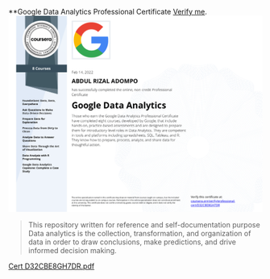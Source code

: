 **Google Data Analytics Professional Certificate [Verify me](https://www.coursera.org/account/accomplishments/professional-cert/D32CBE8GH7DR).
![alt text](https://github.com/ayyash-ayyub/Google-Data-Analytics-Professional-Certification/blob/main/ayyubcert.png?raw=true)
>This repository written for reference and self-documentation purpose
Data analytics is the collection, transformation, and organization of data in order to draw conclusions, make predictions, and drive informed decision making.



[Cert D32CBE8GH7DR.pdf](https://github.com/ayyash-ayyub/Google-Data-Analytics-Professional-Certification/files/8061653/Cert.D32CBE8GH7DR.pdf)
